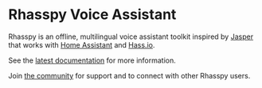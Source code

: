 Rhasspy Voice Assistant
=============================

Rhasspy is an offline, multilingual voice assistant toolkit inspired by [Jasper](https://jasperproject.github.io/) that works with [Home Assistant](https://www.home-assistant.io/) and [Hass.io](https://www.home-assistant.io/hassio/).

See the [latest documentation](https://rhasspy.readthedocs.io) for more information.

Join [the community](https://community.rhasspy.org) for support and to connect with other Rhasspy users.
